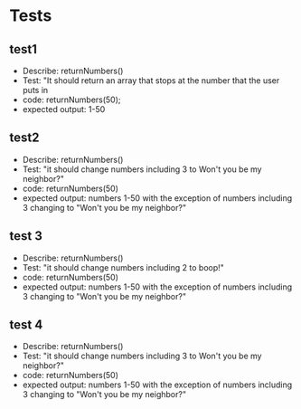 # Tests 
## test1
 * Describe: returnNumbers()
 * Test: "It should return an array that stops at the number that the user puts in
 * code: returnNumbers(50);
 * expected output: 1-50

## test2
* Describe: returnNumbers()
* Test: "it should change numbers including 3 to Won't you be my neighbor?"
* code: returnNumbers(50)
* expected output: numbers 1-50 with the exception of numbers including 3 changing to "Won't you be my neighbor?"

## test 3
* Describe: returnNumbers()
* Test: "it should change numbers including 2 to boop!"
* code: returnNumbers(50)
* expected output: numbers 1-50 with the exception of numbers including 3 changing to "Won't you be my neighbor?"

## test 4
* Describe: returnNumbers()
* Test: "it should change numbers including 3 to Won't you be my neighbor?"
* code: returnNumbers(50)
* expected output: numbers 1-50 with the exception of numbers including 3 changing to "Won't you be my neighbor?"

